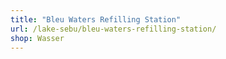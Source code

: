 ```yaml
---
title: "Bleu Waters Refilling Station"
url: /lake-sebu/bleu-waters-refilling-station/
shop: Wasser
---
```

